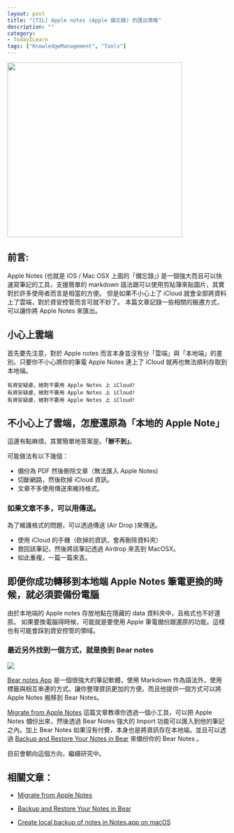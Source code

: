 ```yaml
---
layout: post
title: "[TIL] Apple notes (Apple 備忘錄) 的匯出策略"
description: ""
category: 
- TodayILearn
tags: ["KnowledgeManagement", "Tools"]
---
```




<img src="https://upload.wikimedia.org/wikipedia/commons/e/ed/Apple_Notes_%28iOS%29.png" width="400px">

## 前言:

Apple Notes (也就是 iOS / Mac OSX 上面的「備忘錄」) 是一個強大而且可以快速寫筆記的工具，支援簡單的 markdown 語法跟可以使用剪貼簿來貼圖片，其實對於許多使用者而言是相當的方便。 但是如果不小心上了 iCloud 就會全部將資料上了雲端，對於資安控管而言可就不妙了。 本篇文章記錄一些相關的搬遷方式，可以讓你將 Apple Notes 來匯出。



## 小心上雲端

首先要先注意，對於 Apple notes 而言本身並沒有分「雲端」與「本地端」的差別。只要你不小心將你的筆電 Apple Notes 連上了 iCloud 就再也無法順利存取到本地端。

```
有資安疑慮，絕對不要用 Apple Notes 上 iCloud!
有資安疑慮，絕對不要用 Apple Notes 上 iCloud!
有資安疑慮，絕對不要用 Apple Notes 上 iCloud!
```



## 不小心上了雲端，怎麼還原為「本地的 Apple Note」

這邊有點麻煩，其實簡單地答案是。**「辦不到」**。

可能做法有以下幾個：

- 備份為 PDF 然後刪除文章（無法匯入 Apple Notes)
- 切斷網路，然後砍掉 iCloud 資訊。
- 文章不多使用傳送來維持格式。



### 如果文章不多，可以用傳送。

為了維護格式的問題，可以透過傳送 (Air Drop )來傳送。

- 使用 iCloud 的手機（砍掉的資訊，會再刪除資料夾）
- 救回該筆記，然後將該筆記透過 Airdrop 來丟到 MacOSX。
- 如此重複，一篇一篇來丟。



## 即便你成功轉移到本地端 Apple Notes 筆電更換的時候，就必須要備份電腦

由於本地端的 Apple notes 存放地點在隱藏的 data 資料夾中，且格式也不好還原。 如果要換電腦得時候，可能就是要使用 Apple 筆電備份跟還原的功能。這樣也有可能會踩到資安控管的領域。



### 最近另外找到一個方式，就是換到 Bear notes

![](https://bear.app/static/images/video_placeholder.jpg)



[Bear notes App](https://bear.app/) 是一個很強大的筆記軟體，使用 Markdown  作為語法外，使用標籤與相互串連的方式。讓你整理資訊更加的方便。而且他提供一個方式可以將 Apple Notes 搬移到 Bear Notes。

[Migrate from Apple Notes](https://bear.app/faq/Import%20&%20export/Migrate%20from%20Apple%20Notes/) 這篇文章教導你透過一個小工具，可以把 Apple Notes 備份出來，然後透過 Bear Notes 強大的 Import 功能可以匯入到他的筆記之內。加上 Bear Notes 如果沒有付費，本身也是將資訊存在本地端。並且可以透過 [Backup and Restore Your Notes in Bear](https://bear.app/faq/Backup%20&%20Restore/) 來備份你的 Bear Notes 。

目前會朝向這個方向，繼續研究中。




## 相關文章：

- [Migrate from Apple Notes](https://bear.app/faq/Import%20&%20export/Migrate%20from%20Apple%20Notes/) 

-  [Backup and Restore Your Notes in Bear](https://bear.app/faq/Backup%20&%20Restore/)

- [Create local backup of notes in Notes.app on macOS](https://apple.stackexchange.com/questions/343221/create-local-backup-of-notes-in-notes-app-on-macos)
